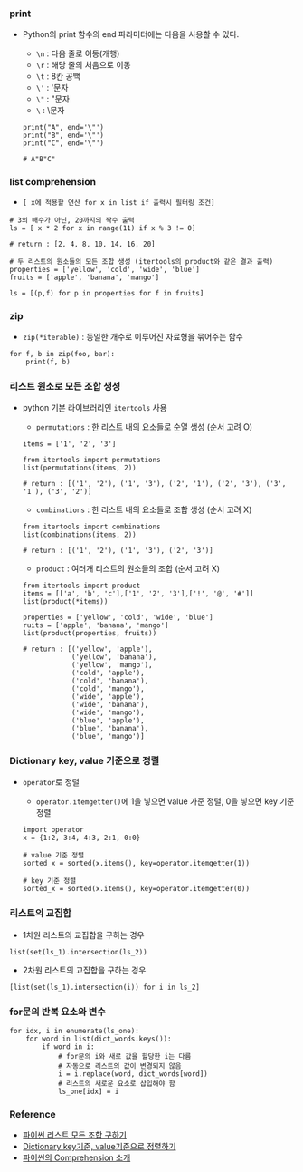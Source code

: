 ### print

- Python의 print 함수의 end 파라미터에는 다음을 사용할 수 있다.

  - `\n` : 다음 줄로 이동(개행)
  - `\r` : 해당 줄의 처음으로 이동
  - `\t` : 8칸 공백
  - `\'` : '문자
  - `\"` : "문자
  - `\` : \문자

  ```
  print("A", end='\"')
  print("B", end='\"')
  print("C", end='\"')

  # A"B"C"
  ```

### list comprehension

- `[ x에 적용할 연산 for x in list if 출력시 필터링 조건]`

```
# 3의 배수가 아닌, 20까지의 짝수 출력
ls = [ x * 2 for x in range(11) if x % 3 != 0]

# return : [2, 4, 8, 10, 14, 16, 20]

# 두 리스트의 원소들의 모든 조합 생성 (itertools의 product와 같은 결과 출력)
properties = ['yellow', 'cold', 'wide', 'blue']
fruits = ['apple', 'banana', 'mango']

ls = [(p,f) for p in properties for f in fruits]
```

### zip

- `zip(*iterable)` : 동일한 개수로 이루어진 자료형을 묶어주는 함수

```
for f, b in zip(foo, bar):
    print(f, b)
```

### 리스트 원소로 모든 조합 생성

- python 기본 라이브러리인 `itertools` 사용

  - `permutations` : 한 리스트 내의 요소들로 순열 생성 (순서 고려 O)

  ```
  items = ['1', '2', '3']

  from itertools import permutations
  list(permutations(items, 2))

  # return : [('1', '2'), ('1', '3'), ('2', '1'), ('2', '3'), ('3', '1'), ('3', '2')]
  ```

  - `combinations` : 한 리스트 내의 요소들로 조합 생성 (순서 고려 X)

  ```
  from itertools import combinations
  list(combinations(items, 2))

  # return : [('1', '2'), ('1', '3'), ('2', '3')]
  ```

  - `product` : 여러개 리스트의 원소들의 조합 (순서 고려 X)

  ```
  from itertools import product
  items = [['a', 'b', 'c'],['1', '2', '3'],['!', '@', '#']]
  list(product(*items))

  properties = ['yellow', 'cold', 'wide', 'blue']
  ruits = ['apple', 'banana', 'mango']
  list(product(properties, fruits))

  # return : [('yellow', 'apple'),
              ('yellow', 'banana'),
              ('yellow', 'mango'),
              ('cold', 'apple'),
              ('cold', 'banana'),
              ('cold', 'mango'),
              ('wide', 'apple'),
              ('wide', 'banana'),
              ('wide', 'mango'),
              ('blue', 'apple'),
              ('blue', 'banana'),
              ('blue', 'mango')]
  ```

### Dictionary key, value 기준으로 정렬

- `operator`로 정렬

  - `operator.itemgetter()`에 1을 넣으면 value 가준 정렬, 0을 넣으면 key 기준 정렬

  ```
  import operator
  x = {1:2, 3:4, 4:3, 2:1, 0:0}

  # value 기준 정렬
  sorted_x = sorted(x.items(), key=operator.itemgetter(1))

  # key 기준 정렬
  sorted_x = sorted(x.items(), key=operator.itemgetter(0))
  ```

### 리스트의 교집합

- 1차원 리스트의 교집합을 구하는 경우

```
list(set(ls_1).intersection(ls_2))
```

- 2차원 리스트의 교집합을 구하는 경우

```
[list(set(ls_1).intersection(i)) for i in ls_2]
```

### for문의 반복 요소와 변수

```
for idx, i in enumerate(ls_one):
    for word in list(dict_words.keys()):
        if word in i:
            # for문의 i와 새로 값을 할당한 i는 다름
            # 자동으로 리스트의 값이 변경되지 않음
            i = i.replace(word, dict_words[word])
            # 리스트의 새로운 요소로 삽입해야 함
            ls_one[idx] = i
```

### Reference

- [파이썬 리스트 모든 조합 구하기](https://ourcstory.tistory.com/414)
- [Dictionary key기준, value기준으로 정렬하기](https://ourcstory.tistory.com/76)
- [파이썬의 Comprehension 소개](https://mingrammer.com/introduce-comprehension-of-python/)
